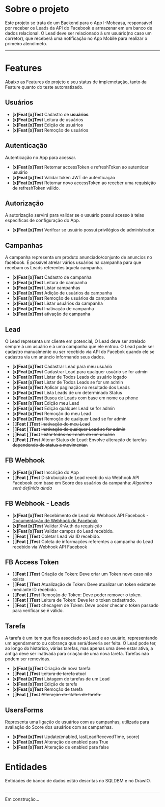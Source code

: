 # Sobre o projeto
Este projeto se trata de um Backend para o App I-Mobcasa, responsável por receber os Leads da API do Facebook e armazenar em um banco de dados relacional.
O Lead deve ser relacionado à um usuário(no caso um corretor), que receberá uma notificação no App Mobile para realizar o primeiro atendimeto.

***

# Features
Abaixo as Features do projeto e seu status de implemetação, tanto da Feature quanto do teste automatizado.

## Usuários
- **[x]Feat [x]Test** Cadastro de **usuários**
- **[x]Feat [x]Test** Leitura de usuários
- **[x]Feat [x]Test** Edição de usuários
- **[x]Feat [x]Test** Remoção de usuários

## Autenticação
Autenticação no App para acessar.
- **[x]Feat [x]Test** Retornar accessToken e refreshToken ao autenticar usuário
- **[x]Feat [x]Test** Validar token JWT de autenticação 
- **[x]Feat [x]Test** Retornar novo accessToken ao receber uma requisição de refreshToken válido. 

## Autorização
A autorização servirá para validar se o usuário possui acesso à telas especificas de configuração do App.
- **[x]Feat [x]Test** Verifcar se usuário possui privilégios de administrador.

## Campanhas
A campanha representa um produto anunciado/conjunto de anuncios no facebook. É possível atrelar vários usuários na campanha para que recebam os Leads referentes àquela campanha.
- **[x]Feat [x]Test** Cadastro de campanha
- **[x]Feat [x]Test** Leitura de campanha
- **[x]Feat [x]Test** Listar campanhas
- **[x]Feat [x]Test** Adição de usuários da campanha
- **[x]Feat [x]Test** Remoção de usuários da campanha
- **[x]Feat [x]Test** Listar usuários da campanha
- **[x]Feat [x]Test** Inativação de campanha
- **[x]Feat [x]Test** ativação de campanha


## Lead
O Lead representa um cliente em potencial, O Lead deve ser atrelado sempre à um usuário e à uma campanha que ele entrou. O Lead pode ser cadastro manualmente ou ser recebido via API do Facebok quando ele se cadastra via um anúncio informando seus dados.
- **[x]Feat [x]Test** Cadastrar Lead para meu usuário
- **[x]Feat [x]Test** Cadastrar Lead para qualquer usuário se for admin
- **[x]Feat [x]Test** Listar de Todos Leads do usuário logado
- **[x]Feat [x]Test** Listar de Todos Leads se for um admin
- **[x]Feat [x]Test** Aplicar paginação no resultado dos Leads
- **[x]Feat [x]Test** Lista Leads de um determinado Status
- **[x]Feat [x]Test** Busca de Leads com base em nome ou phone
- **[x]Feat [x]Test** Edição meu Lead
- **[x]Feat [x]Test** Edição qualquer Lead se for admin
- **[x]Feat [x]Test** Remoção do meu Lead
- **[x]Feat [x]Test** Remoção de qualquer Lead se for admin
- **[ ]Feat [ ]Test** ~~Inativação do meu Lead~~
- **[ ]Feat [ ]Test** ~~Inativação de qualquer Lead se for admin~~ 
- **[ ]Feat [ ]Test** ~~Listar todos os Leads de um usuário~~
- **[ ]Feat [ ]Test** ~~Alterar Status do Lead: Envolve alteração de tarefas dependendo do status a movimentar.~~


## FB Webhook
- **[x]Feat [x]Test** Inscrição do App
- **[ ]Feat [ ]Test** Distrubuição de Lead recebido via Webhook API Facebook com base em Score dos usuários da campanha: *Algoritmo será definido ainda*

## FB Webhook - Leads
- **[x]Feat [x]Test** Recebimento de Lead via Webhook API Facebook - [Documentação de Webhook do Facebook](https://developers.facebook.com/docs/graph-api/webhooks/getting-started)
- **[x]Feat [x]Test** Validar X-Auth da requisição
- **[x]Feat [x]Test** Validar campos do Lead recebido.
- **[ ]Feat [ ]Test** Coletar Lead via ID recebido.
- **[ ]Feat [ ]Test** Coleta de informações referentes a campanha do Lead recebido via Webhook API Facebook

## FB Access Token
- **[ ]Feat [ ]Test** Criação de Token: Deve criar um Token novo caso não exista
- **[ ]Feat [ ]Test** Atualização de Token: Deve atualizar um token existente mediante ID recebido.
- **[ ]Feat [ ]Test** Remoção de Token: Deve poder remover o token.
- **[ ]Feat [ ]Test** Leitura de Token: Deve ler o token cadastrado.
- **[ ]Feat [ ]Test** checagem de Token: Deve poder checar o token passado para verificar se é válido.



## Tarefa
A tarefa é um item que fica associado ao Lead e ao usuário, representando um agendamento ou cobrança que será/deveria ser feita.
O Lead pode ter, ao longo do histórico, várias tarefas, mas apenas uma deve estar ativa, a antiga deve ser inativada para criação de uma nova tarefa. Tarefas não podem ser removidas.
- **[x]Feat [x]Test** Criação de nova tarefa
- **[ ]Feat [ ]Test** ~~Leitura de tarefa atual~~
- **[x]Feat [x]Test** Listagem de tarefas de um Lead
- **[x]Feat [x]Test** Edição de tarefa
- **[x]Feat [x]Test** Remoção de tarefa
- **[ ]Feat [ ]Test** ~~Alteração de status de tarefa.~~



## UsersForms
Representa uma ligação de usuários com as campanhas, utilizada para avaliação do Score dos usuários com as campanhas.
- **[x]Feat [x]Test** Update(enabled, lastLeadRecevedTime, score)
- **[x]Feat [x]Test** Alteração de enabled para True
- **[x]Feat [x]Test** Alteração de enabled para false


# Entidades
Entidades de banco de dados estão descritas no SQLDBM e no DrawIO.

<img src="" />


***
Em construção...